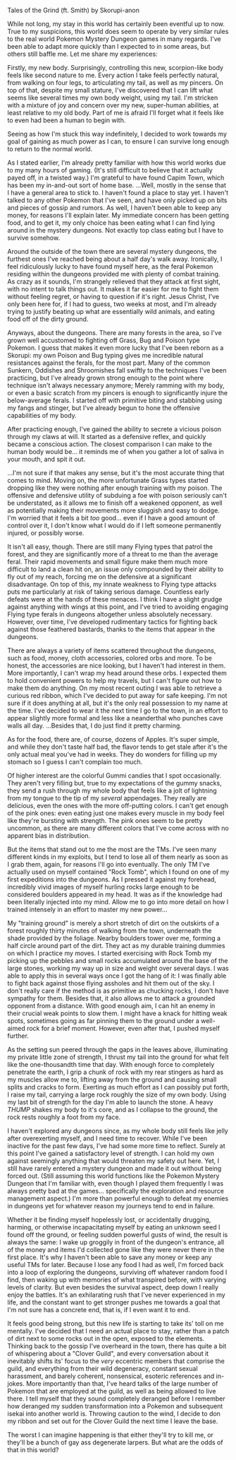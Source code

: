 Tales of the Grind (ft. Smith)
by Skorupi-anon

While not long, my stay in this world has certainly been eventful up to now. True to my suspicions, this world does seem to operate by very similar rules to the real world Pokemon Mystery Dungeon games in many regards. I've been able to adapt more quickly than I expected to in some areas, but others still baffle me. Let me share my experiences:

Firstly, my new body. Surprisingly, controlling this new, scorpion-like body feels like second nature to me. Every action I take feels perfectly natural, from walking on four legs, to articulating my tail, as well as my pincers. On top of that, despite my small stature, I've discovered that I can lift what seems like several times my own body weight, using my tail. I'm stricken with a mixture of joy and concern over my new, super-human abilities, at least relative to my old body. Part of me is afraid I'll forget what it feels like to even had been a human to begin with.

Seeing as how I'm stuck this way indefinitely, I decided to work towards my goal of gaining as much power as I can, to ensure I can survive long enough to return to the normal world.

As I stated earlier, I'm already pretty familiar with how this world works due to my many hours of gaming. (It's still difficult to believe that it actually payed off, in a twisted way.) I'm grateful to have found Capim Town, which has been my in-and-out sort of home base. ...Well, mostly in the sense that I have a general area to stick to. I haven't found a place to stay yet. I haven't talked to any other Pokemon that I've seen, and have only picked up on bits and pieces of gossip and rumors. As well, I haven't been able to keep any money, for reasons I'll explain later. My immediate concern has been getting food, and to get it, my only choice has been eating what I can find lying around in the mystery dungeons. Not exactly top class eating but I have to survive somehow. 

Around the outside of the town there are several mystery dungeons, the furthest ones I've reached being about a half day's walk away. Ironically, I feel ridiculously lucky to have found myself here, as the feral Pokemon residing within the dungeons provided me with plenty of combat training. As crazy as it sounds, I'm strangely relieved that they attack at first sight, with no intent to talk things out. It makes it far easier for me to fight them without feeling regret, or having to question if it's right. Jesus Christ, I've only been here for, if I had to guess, two weeks at most, and I'm already trying to justify beating up what are essentially wild animals, and eating food off of the dirty ground.

Anyways, about the dungeons. There are many forests in the area, so I've grown well accustomed to fighting off Grass, Bug and Poison type Pokemon. I guess that makes it even more lucky that I've been reborn as a Skorupi: my own Poison and Bug typing gives me incredible natural resistances against the ferals, for the most part. Many of the common Sunkern, Oddishes and Shroomishes fall swiftly to the techniques I've been practicing, but I've already grown strong enough to the point where technique isn't always necessary anymore; Merely ramming with my body, or even a basic scratch from my pincers is enough to significantly injure the below-average ferals. I started off with primitive biting and stabbing using my fangs and stinger, but I've already begun to hone the offensive capabilities of my body. 

After practicing enough, I've gained the ability to secrete a vicious poison through my claws at will. It started as a defensive reflex, and quickly became a conscious action. The closest comparison I can make to the human body would be... it reminds me of when you gather a lot of saliva in your mouth, and spit it out.

...I'm not sure if that makes any sense, but it's the most accurate thing that comes to mind. Moving on, the more unfortunate Grass types started dropping like they were nothing after enough training with my poison. The offensive and defensive utility of subduing a foe with poison seriously can't be understated, as it allows me to finish off a weakened opponent, as well as potentially making their movements more sluggish and easy to dodge. I'm worried that it feels a bit *too* good... even if I have a good amount of control over it, I don't know what I would do if I left someone permanently injured, or possibly worse.

It isn't all easy, though. There are still many Flying types that patrol the forest, and they are significantly more of a threat to me than the average feral. Their rapid movements and small figure make them much more difficult to land a clean hit on, an issue only compounded by their ability to fly out of my reach, forcing me on the defensive at a significant disadvantage. On top of this, my innate weakness to Flying type attacks puts me particularly at risk of taking serious damage. Countless early defeats were at the hands of these menaces. I think I have a slight grudge against anything with wings at this point, and I've tried to avoiding engaging Flying type ferals in dungeons altogether unless absolutely necessary. However, over time, I've developed rudimentary tactics for fighting back against those feathered bastards, thanks to the items that appear in the dungeons.

There are always a variety of items scattered throughout the dungeons, such as food, money, cloth accessories, colored orbs and more. To be honest, the accessories are nice looking, but I haven't had interest in them. More importantly, I can't wrap my head around these orbs. I expected them to hold convenient powers to help my travels, but I can't figure out how to make them do anything. On my most recent outing I was able to retrieve a curious red ribbon, which I've decided to put away for safe keeping.  I'm not sure if it does anything at all, but it's the only real possession to my name at the time. I've decided to wear it the next time I go to the town, in an effort to appear slightly more formal and less like a neanderthal who punches cave walls all day. ...Besides that, I do just find it pretty charming.

As for the food, there are, of course, dozens of Apples. It's super simple, and while they don't taste half bad, the flavor tends to get stale after it's the only actual meal you've had in weeks. They do wonders for filling up my stomach so I guess I can't complain too much.

Of higher interest are the colorful Gummi candies that I spot occasionally. They aren't very filling but, true to my expectations of the gummy snacks, they send a rush through my whole body that feels like a jolt of lightning from my tongue to the tip of my *several* appendages. They really are delicious, even the ones with the more off-putting colors. I can't get enough of the pink ones: even eating just one makes every muscle in my body feel like they're bursting with strength. The pink ones seem to be pretty uncommon, as there are many different colors that I've come across with no apparent bias in distribution.

But the items that stand out to me the most are the TMs. I've seen many different kinds in my exploits, but I tend to lose all of them nearly as soon as I grab them, again, for reasons I'll go into eventually. The only TM I've actually used on myself contained "Rock Tomb", which I found on one of my first expeditions into the dungeons. As I pressed it against my forehead, incredibly vivid images of myself hurling rocks large enough to be considered boulders appeared in my head. It was as if the knowledge had been literally injected into my mind. Allow me to go into more detail on how I trained intensely in an effort to master my new power...

My "training ground" is merely a short stretch of dirt on the outskirts of a forest roughly thirty minutes of walking from the town, underneath the shade provided by the foliage. Nearby boulders tower over me, forming a half circle around part of the dirt. They act as my durable training dummies on which I practice my moves. I started exercising with Rock Tomb my picking up the pebbles and small rocks accumulated around the base of the large stones, working my way up in size and weight over several days. I was able to apply this in several ways once I got the hang of it: I was finally able to fight back against those flying assholes and hit them out of the sky. I don't really care if the method is as primitive as chucking rocks, I don't have sympathy for them. Besides that, it also allows me to attack a grounded opponent from a distance. With good enough aim, I can hit an enemy in their crucial weak points to slow them. I might have a knack for hitting weak spots, sometimes going as far pinning them to the ground under a well-aimed rock for a brief moment. However, even after that, I pushed myself further.

As the setting sun peered through the gaps in the leaves above, illuminating my private little zone of strength, I thrust my tail into the ground for what felt like the one-thousandth time that day. With enough force to completely penetrate the earth, I grip a chunk of rock with my rear stingers as hard as my muscles allow me to, lifting away from the ground and causing small splits and cracks to form. Exerting as much effort as I can possibly put forth, I raise my tail, carrying a large rock roughly the size of my own body. Using my last bit of strength for the day I'm able to launch the stone. A heavy *THUMP* shakes my body to it's core, and as I collapse to the ground, the rock rests roughly a foot from my face.

I haven't explored any dungeons since, as my whole body still feels like jelly after overexerting myself, and I need time to recover. While I've been inactive for the past few days, I've had some more time to reflect. Surely at this point I've gained a satisfactory level of strength. I can hold my own against seemingly anything that would threaten my safety out here. Yet, I still have rarely entered a mystery dungeon and made it out without being forced out. (Still assuming this world functions like the Pokemon Mystery Dungeon that I'm familiar with, even though I played them frequently I was always pretty bad at the games... specifically the exploration and resource management aspect.) I'm more than powerful enough to defeat my enemies in dungeons yet for whatever reason my journeys tend to end in failure.

Whether it be finding myself hopelessly lost, or accidentally drugging, harming, or otherwise incapacitating myself by eating an unknown seed I found off the ground, or feeling sudden powerful gusts of wind, the result is always the same: I wake up groggily in front of the dungeon's entrance, all of the money and items I'd collected gone like they were never there in the first place. It's why I haven't been able to save any money or keep any useful TMs for later. Because I lose any food I had as well, I'm forced back into a loop of exploring the dungeons, surviving off whatever random food I find, then waking up with memories of what transpired before, with varying levels of clarity. But even besides the survival aspect, deep down I really enjoy the battles. It's an exhilarating rush that I've never experienced in my life, and the constant want to get stronger pushes me towards a goal that I'm not sure has a concrete end, that is, if I even want it to end.

It feels good being strong, but this new life is starting to take its' toll on me mentally. I've decided that I need an actual place to stay, rather than a patch of dirt next to some rocks out in the open, exposed to the elements. Thinking back to the gossip I've overheard in the town, there has quite a bit of whispering about a "Clover Guild", and every conversation about it inevitably shifts its' focus to the *very* eccentric members that comprise the guild, and everything from their wild degeneracy, constant sexual harassment, and barely coherent, nonsensical, esoteric references and in-jokes. More importantly than that, I've heard talks of the large number of Pokemon that are employed at the guild, as well as being allowed to live there. I tell myself that they sound completely deranged before I remember how deranged my sudden transformation into a Pokemon and subsequent isekai into another world is. Throwing caution to the wind, I decide to don my ribbon and set out for the Clover Guild the next time I leave the base.

The worst I can imagine happening is that either they'll try to kill me, or they'll be a bunch of gay ass degenerate larpers. But what are the odds of that in this world?

